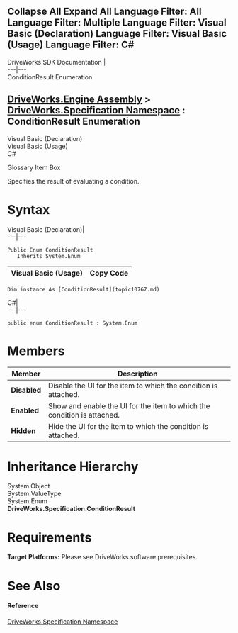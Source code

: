Collapse All Expand All Language Filter: All  Language Filter: Multiple  Language Filter: Visual Basic (Declaration) Language Filter: Visual Basic (Usage) Language Filter: C#  
---  
DriveWorks SDK Documentation  |   
---|---  
ConditionResult Enumeration   
  
[DriveWorks.Engine Assembly](topic2156.md) > [DriveWorks.Specification Namespace](topic10764.md) : ConditionResult Enumeration  
---  
  
Visual Basic (Declaration)    
Visual Basic (Usage)    
C# 

Glossary Item Box

Specifies the result of evaluating a condition. 

# Syntax

Visual Basic (Declaration)|   
---|---  
      
    
    Public Enum ConditionResult 
       Inherits System.Enum  
  
Visual Basic (Usage)| Copy Code  
---|---  
      
    
    Dim instance As [ConditionResult](topic10767.md)  
  
C#|   
---|---  
      
    
    public enum ConditionResult : System.Enum   
  
# Members

Member| Description  
---|---  
**Disabled**|  Disable the UI for the item to which the condition is attached.  
**Enabled**|  Show and enable the UI for the item to which the condition is attached.  
**Hidden**|  Hide the UI for the item to which the condition is attached.  
  
# Inheritance Hierarchy

System.Object  
System.ValueType  
System.Enum  
**DriveWorks.Specification.ConditionResult**  


# Requirements

**Target Platforms:** Please see DriveWorks software prerequisites.

# See Also

#### Reference

[DriveWorks.Specification Namespace](topic10764.md)


